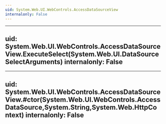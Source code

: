 ```yaml
---
uid: System.Web.UI.WebControls.AccessDataSourceView
internalonly: False
---
```


---
uid: System.Web.UI.WebControls.AccessDataSourceView.ExecuteSelect(System.Web.UI.DataSourceSelectArguments)
internalonly: False
---

---
uid: System.Web.UI.WebControls.AccessDataSourceView.#ctor(System.Web.UI.WebControls.AccessDataSource,System.String,System.Web.HttpContext)
internalonly: False
---
